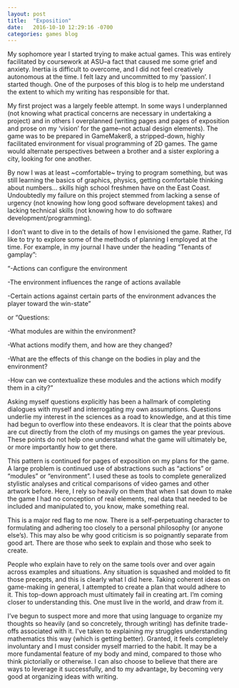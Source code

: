 ```yaml
---
layout: post
title:  "Exposition"
date:   2016-10-10 12:29:16 -0700
categories: games blog
---
```


My sophomore year I started trying to make actual games. This was entirely facilitated by coursework at ASU–a fact that caused me some grief and anxiety. Inertia is difficult to overcome, and I did not feel creatively autonomous at the time. I felt lazy and uncommitted to my ‘passion’. I started though. One of the purposes of this blog is to help me understand the extent to which my writing has responsible for that.

My first project was a largely feeble attempt. In some ways I underplanned (not knowing what practical concerns are necessary in undertaking a project) and in others I overplanned (writing pages and pages of exposition and prose on my ‘vision’ for the game–not actual design elements). The game was to be prepared in GameMaker8, a stripped-down, highly facilitated environment for visual programming of 2D games. The game would alternate perspectives between a brother and a sister exploring a city, looking for one another.

By now I was at least ~comfortable~ trying to program something, but was still learning the basics of graphics, physics, getting comfortable thinking about numbers… skills high school freshmen have on the East Coast. Undoubtedly my failure on this project stemmed from lacking a sense of urgency (not knowing how long good software development takes) and lacking technical skills (not knowing how to do software development/programming).

I don’t want to dive in to the details of how I envisioned the game. Rather, I’d like to try to explore some of the methods of planning I employed at the time. For example, in my journal I have under the heading “Tenants of gamplay”:

“-Actions can configure the environment

-The environment influences the range of actions available

-Certain actions against certain parts of the environment advances the player toward the win-state”

or “Questions:

-What modules are within the environment?

-What actions modify them, and how are they changed?

-What are the effects of this change on the bodies in play and the environment?

-How can we contextualize these modules and the actions which modify them in a city?”

Asking myself questions explicitly has been a hallmark of completing dialogues with myself and interrogating my own assumptions. Questions underlie my interest in the sciences as a road to knowledge, and at this time had begun to overflow into these endeavors. It is clear that the points above are cut directly from the cloth of my musings on games the year previous. These points do not help one understand what the game will ultimately be, or more importantly how to get there.

This pattern is continued for pages of exposition on my plans for the game. A large problem is continued use of abstractions such as “actions” or “modules” or “environment”. I used these as tools to complete generalized stylistic analyses and critical comparisons of video games and other artwork before. Here, I rely so heavily on them that when I sat down to make the game I had no conception of real elements, real data that needed to be included and manipulated to, you know, make something real.

This is a major red flag to me now. There is a self-perpetuating character to formulating and adhering too closely to a personal philosophy (or anyone else’s). This may also be why good criticism is so poignantly separate from good art. There are those who seek to explain and those who seek to create.

People who explain have to rely on the same tools over and over again across examples and situations. Any situation is squashed and molded to fit those precepts, and this is clearly what I did here. Taking coherent ideas on game-making in general, I attempted to create a plan that would adhere to it. This top-down approach must ultimately fail in creating art. I’m coming closer to understanding this. One must live in the world, and draw from it.

I’ve begun to suspect more and more that using language to organize my thoughts so heavily (and so concretely, through writing) has definite trade-offs associated with it. I’ve taken to explaining my struggles understanding mathematics this way (which is getting better). Granted, it feels completely involuntary and I must consider myself married to the habit. It may be a more fundamental feature of my body and mind, compared to those who think pictorially or otherwise. I can also choose to believe that there are ways to leverage it successfully, and to my advantage, by becoming very good at organizing ideas with writing.
